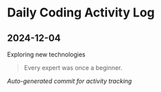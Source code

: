 # Daily Coding Activity Log

## 2024-12-04

Exploring new technologies

> Every expert was once a beginner.

*Auto-generated commit for activity tracking*
